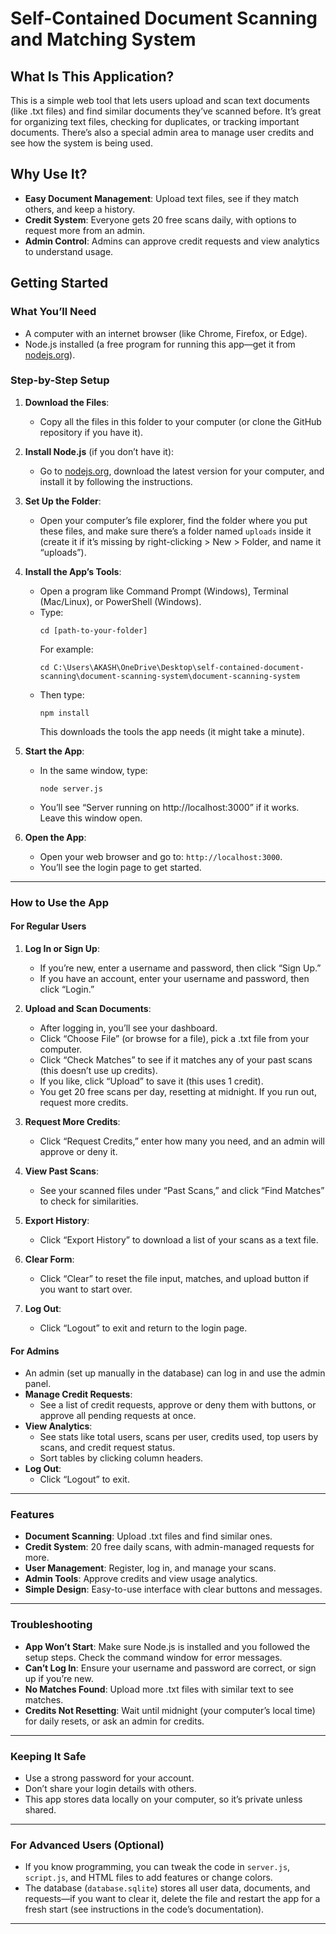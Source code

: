 # Self-Contained Document Scanning and Matching System

## What Is This Application?
This is a simple web tool that lets users upload and scan text documents (like .txt files) and find similar documents they’ve scanned before. It’s great for organizing text files, checking for duplicates, or tracking important documents. There’s also a special admin area to manage user credits and see how the system is being used.

## Why Use It?
- **Easy Document Management**: Upload text files, see if they match others, and keep a history.
- **Credit System**: Everyone gets 20 free scans daily, with options to request more from an admin.
- **Admin Control**: Admins can approve credit requests and view analytics to understand usage.

## Getting Started

### What You’ll Need
- A computer with an internet browser (like Chrome, Firefox, or Edge).
- Node.js installed (a free program for running this app—get it from [nodejs.org](https://nodejs.org/)).

### Step-by-Step Setup
1. **Download the Files**:
   - Copy all the files in this folder to your computer (or clone the GitHub repository if you have it).

2. **Install Node.js** (if you don’t have it):
   - Go to [nodejs.org](https://nodejs.org/), download the latest version for your computer, and install it by following the instructions.

3. **Set Up the Folder**:
   - Open your computer’s file explorer, find the folder where you put these files, and make sure there’s a folder named `uploads` inside it (create it if it’s missing by right-clicking > New > Folder, and name it “uploads”).

4. **Install the App’s Tools**:
   - Open a program like Command Prompt (Windows), Terminal (Mac/Linux), or PowerShell (Windows).
   - Type:
     ```
     cd [path-to-your-folder]
     ```
     For example:
     ```
     cd C:\Users\AKASH\OneDrive\Desktop\self-contained-document-scanning\document-scanning-system\document-scanning-system
     ```
   - Then type:
     ```
     npm install
     ```
     This downloads the tools the app needs (it might take a minute).

5. **Start the App**:
   - In the same window, type:
     ```
     node server.js
     ```
   - You’ll see “Server running on http://localhost:3000” if it works. Leave this window open.

6. **Open the App**:
   - Open your web browser and go to: `http://localhost:3000`.
   - You’ll see the login page to get started.

---

### How to Use the App

#### For Regular Users
1. **Log In or Sign Up**:
   - If you’re new, enter a username and password, then click “Sign Up.”
   - If you have an account, enter your username and password, then click “Login.”

2. **Upload and Scan Documents**:
   - After logging in, you’ll see your dashboard.
   - Click “Choose File” (or browse for a file), pick a .txt file from your computer.
   - Click “Check Matches” to see if it matches any of your past scans (this doesn’t use up credits).
   - If you like, click “Upload” to save it (this uses 1 credit).
   - You get 20 free scans per day, resetting at midnight. If you run out, request more credits.

3. **Request More Credits**:
   - Click “Request Credits,” enter how many you need, and an admin will approve or deny it.

4. **View Past Scans**:
   - See your scanned files under “Past Scans,” and click “Find Matches” to check for similarities.

5. **Export History**:
   - Click “Export History” to download a list of your scans as a text file.

6. **Clear Form**:
   - Click “Clear” to reset the file input, matches, and upload button if you want to start over.

7. **Log Out**:
   - Click “Logout” to exit and return to the login page.

#### For Admins
- An admin (set up manually in the database) can log in and use the admin panel.
- **Manage Credit Requests**:
  - See a list of credit requests, approve or deny them with buttons, or approve all pending requests at once.
- **View Analytics**:
  - See stats like total users, scans per user, credits used, top users by scans, and credit request status.
  - Sort tables by clicking column headers.
- **Log Out**:
  - Click “Logout” to exit.

---

### Features
- **Document Scanning**: Upload .txt files and find similar ones.
- **Credit System**: 20 free daily scans, with admin-managed requests for more.
- **User Management**: Register, log in, and manage your scans.
- **Admin Tools**: Approve credits and view usage analytics.
- **Simple Design**: Easy-to-use interface with clear buttons and messages.

---

### Troubleshooting
- **App Won’t Start**: Make sure Node.js is installed and you followed the setup steps. Check the command window for error messages.
- **Can’t Log In**: Ensure your username and password are correct, or sign up if you’re new.
- **No Matches Found**: Upload more .txt files with similar text to see matches.
- **Credits Not Resetting**: Wait until midnight (your computer’s local time) for daily resets, or ask an admin for credits.

---

### Keeping It Safe
- Use a strong password for your account.
- Don’t share your login details with others.
- This app stores data locally on your computer, so it’s private unless shared.

---

### For Advanced Users (Optional)
- If you know programming, you can tweak the code in `server.js`, `script.js`, and HTML files to add features or change colors.
- The database (`database.sqlite`) stores all user data, documents, and requests—if you want to clear it, delete the file and restart the app for a fresh start (see instructions in the code’s documentation).

---